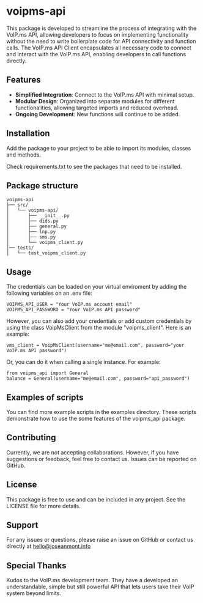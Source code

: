 # voipms-api

This package is developed to streamline the process of integrating with the VoIP.ms API, allowing developers to focus on implementing functionality without the need to write boilerplate code for API connectivity and function calls. The VoIP.ms API Client encapsulates all necessary code to connect and interact with the VoIP.ms API, enabling developers to call functions directly.

## Features

- **Simplified Integration**: Connect to the VoIP.ms API with minimal setup.
- **Modular Design**: Organized into separate modules for different functionalities, allowing targeted imports and reduced overhead.
- **Ongoing Development**: New functions will continue to be added.

## Installation

Add the package to your project to be able to import its modules, classes and methods.

Check requirements.txt to see the packages that need to be installed.

## Package structure

```plaintext
voipms-api
├── src/
│   └── voipms-api/
│       ├── __init__.py
│       ├── dids.py
│       ├── general.py
│       ├── lnp.py
│       ├── sms.py
│       └── voipms_client.py
│── tests/
│   └── test_voipms_client.py
```

## Usage

The credentials can be loaded on your virtual enviroment by adding the following variables on an .env file:

```.env
VOIPMS_API_USER = "Your VoIP.ms account email"
VOIPMS_API_PASSWORD = "Your VoIP.ms API password"
```

However, you can also add your credentials or add custom credentials by using the class VoipMsClient from the module "voipms_client". Here is an example:

```
vms_client = VoipMsClient(username="me@email.com", password="your VoIP.ms API password")
```

Or, you can do it when calling a single instance. For example:

```
from voipms_api import General
balance = General(username="me@email.com", password="api_password")
```

## Examples of scripts

You can find more example scripts in the examples directory. These scripts demonstrate how to use the some features of the voipms_api package.

## Contributing

Currently, we are not accepting collaborations. However, if you have suggestions or feedback, feel free to contact us. Issues can be reported on GitHub.

## License

This package is free to use and can be included in any project. See the LICENSE file for more details.

## Support

For any issues or questions, please raise an issue on GitHub or contact us directly at hello@joseanmont.info

## Special Thanks

Kudos to the VoIP.ms development team. They have a developed an understandable, simple but still powerful API that lets users take their VoIP system beyond limits.